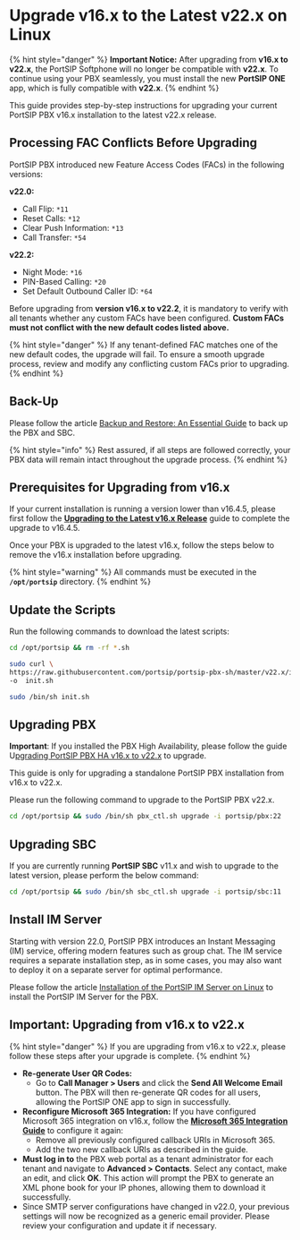 # Upgrade v16.x to the Latest v22.x on Linux

{% hint style="danger" %}
**Important Notice:** After upgrading from **v16.x to v22.x**, the PortSIP Softphone will no longer be compatible with **v22.x**. To continue using your PBX seamlessly, you must install the new **PortSIP ONE** app, which is fully compatible with **v22.x**.
{% endhint %}

This guide provides step-by-step instructions for upgrading your current PortSIP PBX v16.x installation to the latest v22.x release.&#x20;

## Processing FAC Conflicts Before Upgrading

PortSIP PBX introduced new Feature Access Codes (FACs) in the following versions:

**v22.0:**

* Call Flip: `*11`
* Reset Calls: `*12`
* Clear Push Information: `*13`
* Call Transfer: `*54`

**v22.2:**

* Night Mode: `*16`
* PIN-Based Calling: `*20`
* Set Default Outbound Caller ID: `*64`

Before upgrading from **version v16.x to v22.2**, it is mandatory to verify with all tenants whether any custom FACs have been configured. **Custom FACs must not conflict with the new default codes listed above.**

{% hint style="danger" %}
If any tenant-defined FAC matches one of the new default codes, the upgrade will fail. To ensure a smooth upgrade process, review and modify any conflicting custom FACs prior to upgrading.
{% endhint %}

## Back-Up

Please follow the article [Backup and Restore: An Essential Guide](https://support.portsip.com/portsip-pbx/portsip-pbx-administration-guide/backup-and-restore) to back up the PBX and SBC.

{% hint style="info" %}
Rest assured, if all steps are followed correctly, your PBX data will remain intact throughout the upgrade process.
{% endhint %}

## Prerequisites for Upgrading from v16.x

If your current installation is running a version lower than v16.4.5, please first follow the [**Upgrading to the Latest v16.x Release**](../installation-of-portsip-pbx-v16/upgrade-portsip-pbx-to-v16.x.md) guide to complete the upgrade to v16.4.5.

Once your PBX is upgraded to the latest v16.x, follow the steps below to remove the v16.x installation before upgrading.

{% hint style="warning" %}
All commands must be executed in the **`/opt/portsip`** directory.
{% endhint %}

## Update the Scripts <a href="#update-the-scripts" id="update-the-scripts"></a>

Run the following commands to download the latest scripts:

```sh
cd /opt/portsip && rm -rf *.sh
```

```sh
sudo curl \
https://raw.githubusercontent.com/portsip/portsip-pbx-sh/master/v22.x/init.sh  \
-o  init.sh
```

```sh
sudo /bin/sh init.sh
```

## Upgrading PBX <a href="#upgrading-pbx" id="upgrading-pbx"></a>

**Important**: If you installed the PBX High Availability, please follow the guide U[pgrading PortSIP PBX HA v16.x to v22.x](../../../high-availability-v22.x/high-availability-and-sclability-on-premise/upgrading-high-availability-installation.md#upgrading-portsip-pbx-ha-v16.x-to-v22.x) to upgrade.

This guide is only for upgrading a standalone PortSIP PBX installation from v16.x to v22.x.

Please run the following command to upgrade to the PortSIP PBX v22.x.

```sh
cd /opt/portsip && sudo /bin/sh pbx_ctl.sh upgrade -i portsip/pbx:22
```

## Upgrading SBC <a href="#upgrading-sbc" id="upgrading-sbc"></a>

If you are currently running **PortSIP SBC** v11.x and wish to upgrade to the latest version, please perform the below command:

```sh
cd /opt/portsip && sudo /bin/sh sbc_ctl.sh upgrade -i portsip/sbc:11
```

## Install IM Server <a href="#upgrading-im-server" id="upgrading-im-server"></a>

Starting with version 22.0, PortSIP PBX introduces an Instant Messaging (IM) service, offering modern features such as group chat. The IM service requires a separate installation step, as in some cases, you may also want to deploy it on a separate server for optimal performance.

Please follow the article [Installation of the PortSIP IM Server on Linux](https://support.portsip.com/portsip-communications-solution/portsip-pbx-administration-guide/1-installation-of-the-portsip-pbx/installation-of-portsip-pbx-v22/install-portsip-im-server-on-linux) to install the PortSIP IM Server for the PBX.

## Important: Upgrading from v16.x to v22.x

{% hint style="danger" %}
If you are upgrading from v16.x to v22.x, please follow these steps after your upgrade is complete.
{% endhint %}

* **Re-generate User QR Codes:**
  * Go to **Call Manager > Users** and click the **Send All Welcome Email** button. The PBX will then re-generate QR codes for all users, allowing the PortSIP ONE app to sign in successfully.
* **Reconfigure Microsoft 365 Integration:** If you have configured Microsoft 365 integration on v16.x, follow the [**Microsoft 365 Integration Guide**](../../integrations/) to configure it again:&#x20;
  * Remove all previously configured callback URIs in Microsoft 365.
  * Add the two new callback URIs as described in the guide.
* **Must log in to** the PBX web portal as a tenant administrator for each tenant and navigate to **Advanced > Contacts**. Select any contact, make an edit, and click **OK**. This action will prompt the PBX to generate an XML phone book for your IP phones, allowing them to download it successfully.
* Since SMTP server configurations have changed in v22.0, your previous settings will now be recognized as a generic email provider. Please review your configuration and update it if necessary.

